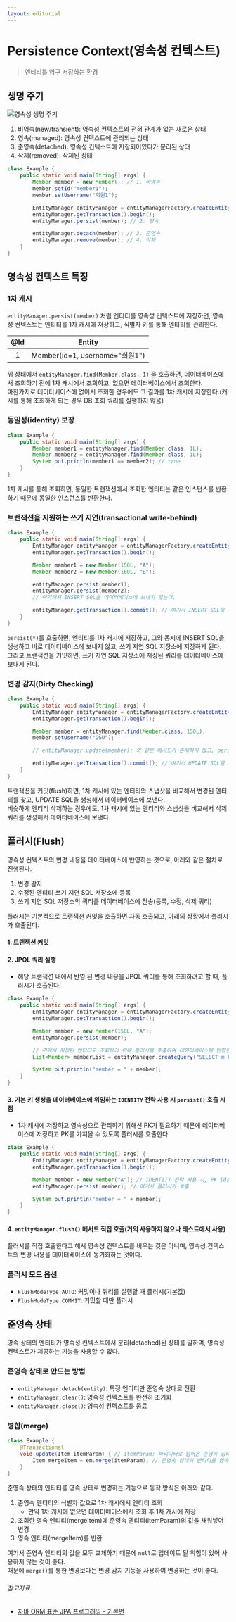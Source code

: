 ```yaml
---
layout: editorial
---
```


# Persistence Context(영속성 컨텍스트)

> 엔티티를 영구 저장하는 환경

## 생명 주기

![영속성 생명 주기](image/persistence_life_cycle.png)

1. 비영속(new/transient): 영속성 컨텍스트와 전혀 관계가 없는 새로운 상태
2. 영속(managed): 영속성 컨텍스트에 관리되는 상태
3. 준영속(detached): 영속성 컨텍스트에 저장되어있다가 분리된 상태
4. 삭제(removed): 삭제된 상태

```java
class Example {
    public static void main(String[] args) {
        Member member = new Member(); // 1. 비영속
        member.setId("member1");
        member.setUsername("회원1");

        EntityManager entityManager = entityManagerFactory.createEntityManager();
        entityManager.getTransaction().begin();
        entityManager.persist(member); // 2. 영속

        entityManager.detach(member); // 3. 준영속
        entityManager.remove(member); // 4. 삭제
    }
}
```

## 영속성 컨텍스트 특징

### 1차 캐시

`entityManager.persist(member)` 처럼 엔티티를 영속성 컨텍스트에 저장하면, 영속성 컨텍스트는 엔티티를 1차 캐시에 저장하고, 식별자 키를 통해 엔티티를 관리한다.

| @Id |            Entity            |
|:---:|:----------------------------:|
|  1  | Member(id=1, username="회원1") |

위 상태에서 `entityManager.find(Member.class, 1)` 을 호출하면, 데이터베이스에서 조회하기 전에 1차 캐시에서 조회하고, 없으면 데이터베이스에서 조회한다.  
마찬가지로 데이터베이스에 없어서 조회한 경우에도 그 결과를 1차 캐시에 저장한다.(캐시를 통해 조회하게 되는 경우 DB 조회 쿼리를 실행하지 않음)

### 동일성(identity) 보장

```java
class Example {
    public static void main(String[] args) {
        Member member1 = entityManager.find(Member.class, 1L);
        Member member2 = entityManager.find(Member.class, 1L);
        System.out.println(member1 == member2); // true
    }
}
```

1차 캐시를 통해 조회하면, 동일한 트랜잭션에서 조회한 엔티티는 같은 인스턴스를 반환하기 때문에 동일한 인스턴스를 반환한다.

### 트랜잭션을 지원하는 쓰기 지연(transactional write-behind)

```java
class Example {
    public static void main(String[] args) {
        EntityManager entityManager = entityManagerFactory.createEntityManager();
        entityManager.getTransaction().begin();

        Member member1 = new Member(150L, "A");
        Member member2 = new Member(160L, "B");

        entityManager.persist(member1);
        entityManager.persist(member2);
        // 여기까지 INSERT SQL을 데이터베이스에 보내지 않는다.

        entityManager.getTransaction().commit(); // 여기서 INSERT SQL을 데이터베이스에 보낸다.
    }
}
```

`persist(*)`를 호출하면, 엔티티를 1차 캐시에 저장하고, 그와 동시에 INSERT SQL을 생성하고 바로 데이터베이스에 보내지 않고, 쓰기 지연 SQL 저장소에 저장하게 된다.  
그리고 트랜잭션을 커밋하면, 쓰기 지연 SQL 저장소에 저장된 쿼리를 데이터베이스에 보내게 된다.

### 변경 감지(Dirty Checking)

```java
class Example {
    public static void main(String[] args) {
        EntityManager entityManager = entityManagerFactory.createEntityManager();
        entityManager.getTransaction().begin();

        Member member = entityManager.find(Member.class, 150L);
        member.setUsername("OGU");

        // entityManager.update(member); 와 같은 메서드가 존재하지 않고, persist()를 호출하지 않아도 된다.

        entityManager.getTransaction().commit(); // 여기서 UPDATE SQL을 데이터베이스에 보낸다.
    }
}
```

트랜잭션을 커밋(flush)하면, 1차 캐시에 있는 엔티티와 스냅샷을 비교해서 변경된 엔티티를 찾고, UPDATE SQL을 생성해서 데이터베이스에 보낸다.  
비슷하게 엔티티 삭제하는 경우에도, 1차 캐시에 있는 엔티티와 스냅샷을 비교해서 삭제 쿼리를 생성해서 데이터베이스에 보낸다.

## 플러시(Flush)

영속성 컨텍스트의 변경 내용을 데이터베이스에 반영하는 것으로, 아래와 같은 절차로 진행된다.

1. 변경 감지
2. 수정된 엔티티 쓰기 지연 SQL 저장소에 등록
3. 쓰기 지연 SQL 저장소의 쿼리를 데이터베이스에 전송(등록, 수정, 삭제 쿼리)

플러시는 기본적으로 트랜잭션 커밋을 호출하면 자동 호출되고, 아래의 상황에서 플러시가 호출된다.

#### 1. 트랜잭션 커밋

#### 2. JPQL 쿼리 실행

- 해당 트랜잭션 내에서 반영 된 변경 내용을 JPQL 쿼리를 통해 조회하려고 할 때, 플러시가 호출된다.

```java
class Example {
    public static void main(String[] args) {
        EntityManager entityManager = entityManagerFactory.createEntityManager();
        entityManager.getTransaction().begin();

        Member member = new Member(150L, "A");
        entityManager.persist(member);

        // 위에서 저장된 엔티티도 조회하기 위해 플러시를 호출하여 데이터베이스에 반영한 뒤 조회한다.
        List<Member> memberList = entityManager.createQuery("SELECT m FROM Member m", Member.class).getResultList();

        System.out.println("member = " + member);
    }
}
```

#### 3. 기본 키 생성을 데이터베이스에 위임하는 `IDENTITY` 전략 사용 시 `persist()` 호출 시점

- 1차 캐시에 저장하고 영속성으로 관리하기 위해선 PK가 필요하기 때문에 데이터베이스에 저장하고 PK를 가져올 수 있도록 플러시를 호출한다.

```java
class Example {
    public static void main(String[] args) {
        EntityManager entityManager = entityManagerFactory.createEntityManager();
        entityManager.getTransaction().begin();

        Member member = new Member("A"); // IDENTITY 전략 사용 시, PK id를 따로 지정하지 않는다.
        entityManager.persist(member); // 여기서 플러시가 호출

        System.out.println("member = " + member);
    }
}
```

#### 4. `entityManager.flush()` 메서드 직접 호출(거의 사용하지 않으나 테스트에서 사용)

플러시를 직접 호출한다고 해서 영속성 컨텍스트를 비우는 것은 아니며, 영속성 컨텍스트의 변경 내용을 데이터베이스에 동기화하는 것이다.

### 플러시 모드 옵션

- `FlushModeType.AUTO`: 커밋이나 쿼리를 실행할 때 플러시(기본값)
- `FlushModeType.COMMIT`: 커밋할 때만 플러시

## 준영속 상태

영속 상태의 엔티티가 영속성 컨텍스트에서 분리(detached)된 상태를 말하며, 영속성 컨텍스트가 제공하는 기능을 사용할 수 없다.

### 준영속 상태로 만드는 방법

- `entityManager.detach(entity)`: 특정 엔티티만 준영속 상태로 전환
- `entityManager.clear()`: 영속성 컨텍스트를 완전히 초기화
- `entityManager.close()`: 영속성 컨텍스트를 종료

### 병합(merge)

```java
class Example {
    @Transactional
    void update(Item itemParam) { // itemParam: 파리미터로 넘어온 준영속 상태의 엔티티
        Item mergeItem = em.merge(itemParam); // 준영속 상태의 엔티티를 영속 상태로 변경
    }
}
```

준영속 상태의 엔티티를 영속 상태로 변경하는 기능으로 동작 방식은 아래와 같다.

1. 준영속 엔티티의 식별자 값으로 1차 캐시에서 엔티티 조회
    - 만약 1차 캐시에 없으면 데이터베이스에서 조회 후 1차 캐시에 저장
2. 조회한 영속 엔티티(mergeItem)에 준영속 엔티티(itemParam)의 값을 채워넣어 변경
3. 영속 엔티티(mergeItem)를 반환

여기서 준영속 엔티티의 값을 모두 교체하기 때문에 `null`로 업데이트 될 위험이 있어 사용하지 않는 것이 좋다.  
때문에 `merge()`를 통한 변경보다는 변경 감지 기능을 사용하여 변경하는 것이 좋다.

###### 참고자료

- [자바 ORM 표준 JPA 프로그래밍 - 기본편](https://www.inflearn.com/course/ORM-JPA-Basic)